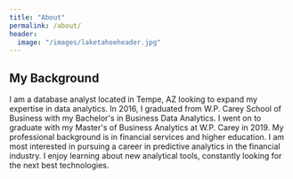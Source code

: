 ```yaml
---
title: "About"
permalink: /about/
header:
  image: "/images/laketahoeheader.jpg"
---
```

## My Background
I am a database analyst located in Tempe, AZ looking to expand my expertise in data analytics. In 2016, I graduated from W.P. Carey School of Business with my Bachelor's in Business Data Analytics. I went on to graduate with my Master's of Business Analytics at W.P. Carey in 2019. My professional background is in financial services and higher education. I am most interested in pursuing a career in predictive analytics in the financial industry. I enjoy learning about new analytical tools, constantly looking for the next best technologies.
